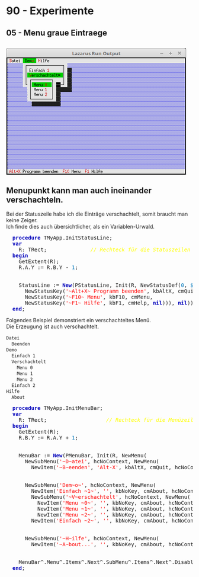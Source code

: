 # 90 - Experimente
## 05 - Menu graue Eintraege
<img src="image.png" alt="Selfhtml"><br><br>
Menupunkt kann man auch ineinander verschachteln.<br>
---
Bei der Statuszeile habe ich die Einträge verschachtelt, somit braucht man keine Zeiger.<br>
Ich finde dies auch übersichtlicher, als ein Variablen-Urwald.<br>
<pre><code=pascal>  <b><font color="0000BB">procedure</font></b> TMyApp.InitStatusLine;
  <b><font color="0000BB">var</font></b>
    R: TRect;              <i><font color="#FFFF00">// Rechteck für die Statuszeilen Position.</font></i>
  <b><font color="0000BB">begin</font></b>
    GetExtent(R);
    R.A.Y := R.B.Y - <font color="#0077BB">1</font>;
<br>
    StatusLine := <b><font color="0000BB">New</font></b>(PStatusLine, Init(R, NewStatusDef(<font color="#0077BB">0</font>, <font color="#0077BB">$</font>FFFF,
      NewStatusKey(<font color="#FF0000">'~Alt+X~ Programm beenden'</font>, kbAltX, cmQuit,
      NewStatusKey(<font color="#FF0000">'~F10~ Menu'</font>, kbF10, cmMenu,
      NewStatusKey(<font color="#FF0000">'~F1~ Hilfe'</font>, kbF1, cmHelp, <b><font color="0000BB">nil</font></b>))), <b><font color="0000BB">nil</font></b>)));
  <b><font color="0000BB">end</font></b>;</code></pre>
Folgendes Beispiel demonstriert ein verschachteltes Menü.<br>
Die Erzeugung ist auch verschachtelt.<br>
<pre><code>Datei
  Beenden
Demo
  Einfach 1
  Verschachtelt
    Menu 0
    Menu 1
    Menu 2
  Einfach 2
Hilfe
  About</code></pre>
<pre><code=pascal>  <b><font color="0000BB">procedure</font></b> TMyApp.InitMenuBar;
  <b><font color="0000BB">var</font></b>
    R: TRect;                   <i><font color="#FFFF00">// Rechteck für die Menüzeilen-Position.</font></i>
  <b><font color="0000BB">begin</font></b>
    GetExtent(R);
    R.B.Y := R.A.Y + <font color="#0077BB">1</font>;
<br>
    MenuBar := <b><font color="0000BB">New</font></b>(PMenuBar, Init(R, NewMenu(
      NewSubMenu(<font color="#FF0000">'~D~atei'</font>, hcNoContext, NewMenu(
        NewItem(<font color="#FF0000">'~B~eenden'</font>, <font color="#FF0000">'Alt-X'</font>, kbAltX, cmQuit, hcNoContext, <b><font color="0000BB">nil</font></b>)),
<br>
      NewSubMenu(<font color="#FF0000">'Dem~o~'</font>, hcNoContext, NewMenu(
        NewItem(<font color="#FF0000">'Einfach ~1~'</font>, <font color="#FF0000">''</font>, kbNoKey, cmAbout, hcNoContext,
        NewSubMenu(<font color="#FF0000">'~V~erschachtelt'</font>, hcNoContext, NewMenu(
          NewItem(<font color="#FF0000">'Menu ~0~'</font>, <font color="#FF0000">''</font>, kbNoKey, cmAbout, hcNoContext,
          NewItem(<font color="#FF0000">'Menu ~1~'</font>, <font color="#FF0000">''</font>, kbNoKey, cmAbout, hcNoContext,
          NewItem(<font color="#FF0000">'Menu ~2~'</font>, <font color="#FF0000">''</font>, kbNoKey, cmAbout, hcNoContext, <b><font color="0000BB">nil</font></b>)))),
        NewItem(<font color="#FF0000">'Einfach ~2~'</font>, <font color="#FF0000">''</font>, kbNoKey, cmAbout, hcNoContext, <b><font color="0000BB">nil</font></b>)))),
<br>
      NewSubMenu(<font color="#FF0000">'~H~ilfe'</font>, hcNoContext, NewMenu(
        NewItem(<font color="#FF0000">'~A~bout...'</font>, <font color="#FF0000">''</font>, kbNoKey, cmAbout, hcNoContext, <b><font color="0000BB">nil</font></b>)), <b><font color="0000BB">nil</font></b>))))));
<br>
    MenuBar^.Menu^.Items^.Next^.SubMenu^.Items^.Next^.Disabled:=<b><font color="0000BB">True</font></b>;
  <b><font color="0000BB">end</font></b>;</code></pre>
<br>
